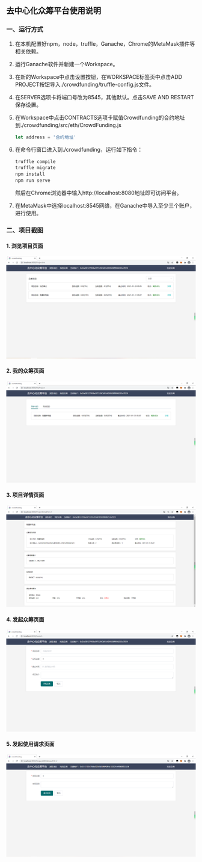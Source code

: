 ## 去中心化众筹平台使用说明

### 一、运行方式

1. 在本机配置好npm，node，truffle，Ganache，Chrome的MetaMask插件等相关依赖。

2. 运行Ganache软件并新建一个Workspace。

3. 在新的Workspace中点击设置按钮，在WORKSPACE标签页中点击ADD PROJECT按钮导入./crowdfunding/truffle-config.js文件。

4. 在SERVER选项卡将端口号改为8545，其他默认。点击SAVE AND RESTART保存设置。

5. 在Workspace中点击CONTRACTS选项卡赋值Crowdfunding的合约地址到./crowdfunding/src/eth/CrowdFunding.js

   ```js
   let address = '合约地址'
   ```

6. 在命令行窗口进入到./crowdfunding，运行如下指令：

   ```sh
   truffle compile
   truffle migrate
   npm install
   npm run serve
   ```

   然后在Chrome浏览器中输入http://localhost:8080地址即可访问平台。

7. 在MetaMask中选择localhost:8545网络，在Ganache中导入至少三个账户，进行使用。

### 二、项目截图

#### 1. 浏览项目页面

![1](images/1.PNG)

#### 2. 我的众筹页面

![2](images/2.PNG)

#### 3. 项目详情页面

![3](images/3.PNG)

#### 4. 发起众筹页面

![4](images/4.PNG)

#### 5. 发起使用请求页面

![5](images/5.PNG)


